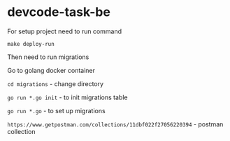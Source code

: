 # devcode-task-be

For setup project need to run command

```make deploy-run```

Then need to run migrations

Go to golang docker container

``` cd migrations ``` - change directory

``` go run *.go init ``` - to init migrations table

``` go run *.go ``` - to set up migrations

``` https://www.getpostman.com/collections/11dbf022f27056220394 ``` - postman collection

